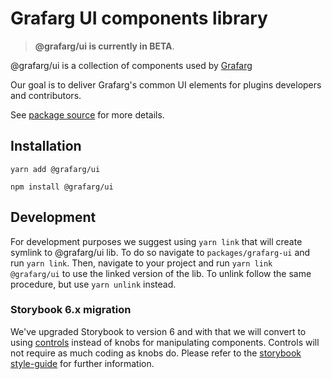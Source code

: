 # Grafarg UI components library

> **@grafarg/ui is currently in BETA**.

@grafarg/ui is a collection of components used by [Grafarg](https://github.com/famarker/grafarg)

Our goal is to deliver Grafarg's common UI elements for plugins developers and contributors.

See [package source](https://github.com/famarker/grafarg/tree/master/packages/grafarg-ui) for more details.

## Installation

`yarn add @grafarg/ui`

`npm install @grafarg/ui`

## Development

For development purposes we suggest using `yarn link` that will create symlink to @grafarg/ui lib. To do so navigate to `packages/grafarg-ui` and run `yarn link`. Then, navigate to your project and run `yarn link @grafarg/ui` to use the linked version of the lib. To unlink follow the same procedure, but use `yarn unlink` instead.

### Storybook 6.x migration

We've upgraded Storybook to version 6 and with that we will convert to using [controls](https://storybook.js.org/docs/react/essentials/controls) instead of knobs for manipulating components. Controls will not require as much coding as knobs do. Please refer to the [storybook style-guide](https://github.com/famarker/grafarg/blob/master/contribute/style-guides/storybook.md#contrls) for further information.

